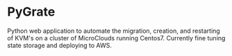 # PyGrate

Python web application to automate the migration, creation, and restarting of KVM's on a cluster of MicroClouds running Centos7. Currently fine tuning state storage and deploying to AWS.
